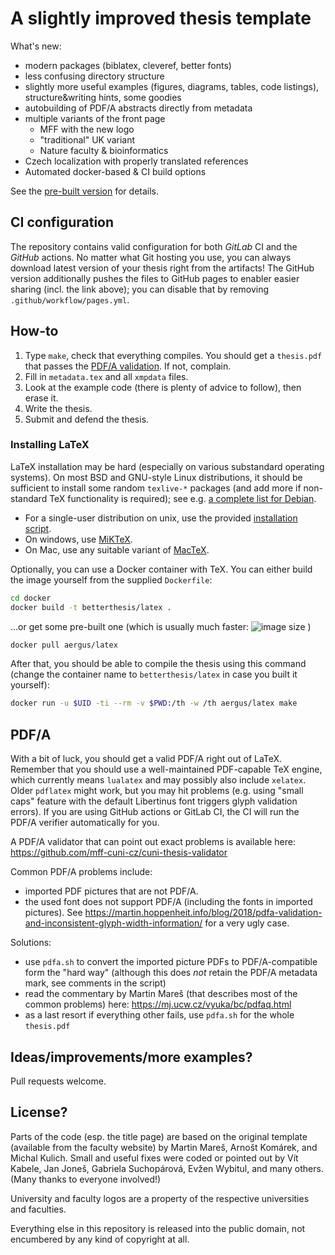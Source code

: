 
# A slightly improved thesis template

What's new:

- modern packages (biblatex, cleveref, better fonts)
- less confusing directory structure
- slightly more useful examples (figures, diagrams, tables, code listings),
  structure&writing hints, some goodies
- autobuilding of PDF/A abstracts directly from metadata
- multiple variants of the front page
  - MFF with the new logo
  - "traditional" UK variant
  - Nature faculty & bioinformatics
- Czech localization with properly translated references
- Automated docker-based & CI build options

See the [pre-built version](https://exaexa.github.io/better-mff-thesis/thesis.pdf) for details.

## CI configuration

The repository contains valid configuration for both *GitLab* CI and the *GitHub* actions.
No matter what Git hosting you use, you can always download latest version of your thesis right from the artifacts!
The GitHub version additionally pushes the files to GitHub pages to enabler easier sharing (incl. the link above); you can disable that by removing `.github/workflow/pages.yml`.

## How-to

1. Type `make`, check that everything compiles. You should get a `thesis.pdf` that passes the [PDF/A validation](https://github.com/mff-cuni-cz/cuni-thesis-validator). If not, complain.
2. Fill in `metadata.tex` and all `xmpdata` files.
3. Look at the example code (there is plenty of advice to follow), then erase it.
4. Write the thesis.
5. Submit and defend the thesis.

### Installing LaTeX

LaTeX installation may be hard (especially on various substandard operating systems).
On most BSD and GNU-style Linux distributions, it should be sufficient to install some random `texlive-*` packages (and add more if non-standard TeX functionality is required); see e.g. [a complete list for Debian](docker/Dockerfile).

- For a single-user distribution on unix, use the provided [installation script](https://www.tug.org/texlive/quickinstall.html).
- On windows, use [MiKTeX](https://www.tug.org/texlive/windows.html).
- On Mac, use any suitable variant of [MacTeX](https://www.tug.org/mactex/).

Optionally, you can use a Docker container with TeX. You can either build the image yourself from the supplied `Dockerfile`:
```sh
cd docker
docker build -t betterthesis/latex .
```

...or get some pre-built one (which is usually much faster:
![image size](https://img.shields.io/docker/image-size/aergus/latex)
)
```sh
docker pull aergus/latex
```

After that, you should be able to compile the thesis using this command (change the container name to `betterthesis/latex` in case you built it yourself):
```sh
docker run -u $UID -ti --rm -v $PWD:/th -w /th aergus/latex make
```

## PDF/A

With a bit of luck, you should get a valid PDF/A right out of LaTeX. Remember that you should use a well-maintained PDF-capable TeX engine, which currently means `lualatex` and may possibly also include `xelatex`. Older `pdflatex` might work, but you may hit problems (e.g. using "small caps" feature with the default Libertinus font triggers glyph validation errors). If you are using GitHub actions or GitLab CI, the CI will run the PDF/A verifier automatically for you.

A PDF/A validator that can point out exact problems is available here: https://github.com/mff-cuni-cz/cuni-thesis-validator

Common PDF/A problems include:

- imported PDF pictures that are not PDF/A.
- the used font does not support PDF/A (including the fonts in imported pictures). See https://martin.hoppenheit.info/blog/2018/pdfa-validation-and-inconsistent-glyph-width-information/ for a very ugly case.

Solutions:

- use `pdfa.sh` to convert the imported picture PDFs to PDF/A-compatible form the "hard way" (although this does _not_ retain the PDF/A metadata mark, see comments in the script)
- read the commentary by Martin Mareš (that describes most of the common problems) here: https://mj.ucw.cz/vyuka/bc/pdfaq.html
- as a last resort if everything other fails, use `pdfa.sh` for the whole `thesis.pdf`

## Ideas/improvements/more examples?

Pull requests welcome.

## License?

Parts of the code (esp. the title page) are based on the original template (available from the faculty website) by Martin Mareš, Arnošt Komárek, and Michal Kulich.
Small and useful fixes were coded or pointed out by Vít Kabele, Jan Joneš, Gabriela Suchopárová, Evžen Wybitul, and many others.
(Many thanks to everyone involved!)

University and faculty logos are a property of the respective universities and faculties.

Everything else in this repository is released into the public domain, not encumbered by any kind of copyright at all.

